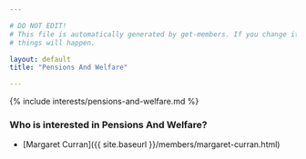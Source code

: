 ```yaml
---

# DO NOT EDIT!
# This file is automatically generated by get-members. If you change it, bad
# things will happen.

layout: default
title: "Pensions And Welfare"

---
```


{% include interests/pensions-and-welfare.md %}

### Who is interested in Pensions And Welfare?


* [Margaret Curran]({{ site.baseurl }}/members/margaret-curran.html)
